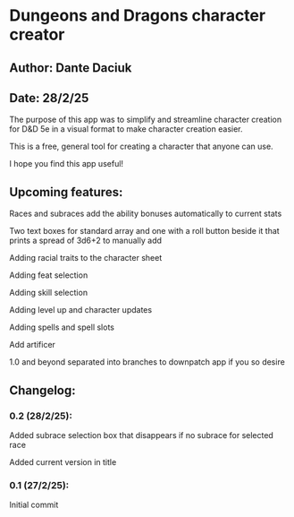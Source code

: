 # Dungeons and Dragons character creator

## Author: Dante Daciuk

## Date: 28/2/25 

The purpose of this app was to simplify and streamline character creation for D&D 5e in a visual format to make character creation easier.

This is a free, general tool for creating a character that anyone can use. 

I hope you find this app useful!

[If you encounter any bugs, issues, or have an inquiry feel free to contact me at: dantedaciuk555@gmail.com]: #

## Upcoming features:
Races and subraces add the ability bonuses automatically to current stats

Two text boxes for standard array and one with a roll button beside it that prints a spread of 3d6+2 to manually add

Adding racial traits to the character sheet

Adding feat selection

Adding skill selection

Adding level up and character updates

Adding spells and spell slots

Add artificer 

1.0 and beyond separated into branches to downpatch app if you so desire

## Changelog:

### 0.2 (28/2/25): 
Added subrace selection box that disappears if no subrace for selected race

Added current version in title

### 0.1 (27/2/25): 
Initial commit